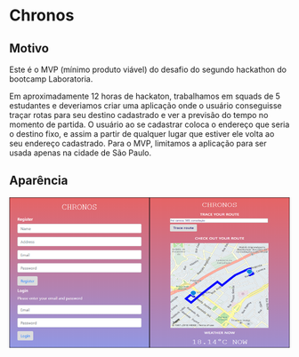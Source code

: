 # Chronos

## Motivo

Este é o MVP (mínimo produto viável) do desafio do segundo hackathon do bootcamp Laboratoria.

Em aproximadamente 12 horas de hackaton, trabalhamos em squads de 5 estudantes e deveriamos criar uma aplicação onde o usuário conseguisse traçar rotas para seu destino cadastrado e ver a previsão do tempo no momento de partida. 
O usuário ao se cadastrar coloca o endereço que seria o destino fixo, e assim a partir de qualquer lugar que estiver ele volta ao seu endereço cadastrado.
Para o MVP, limitamos a aplicação para ser usada apenas na cidade de São Paulo.

## Aparência
![Screenshot](chronos_screenshot.png)
